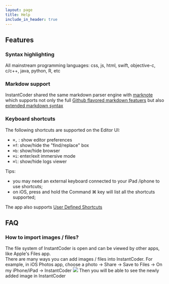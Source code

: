 ```yaml
---
layout: page
title: Help
include_in_header: true
---
```


## Features

### Syntax highlighting
All mainstream programming languages: css, js, html, swift, objective-c, c/c++, java, python, R, etc

### Markdow support
InstantCoder shared the same markdown parser engine with [marknote](https://marknoteapp.com/) which supports not only the full
[Github flavored markdown featuers](https://marknoteapp.com/doc/Markdown%20Quick%20Reference) but also [extended markdown syntax](https://marknoteapp.com/doc/extended%20markdown) 

### Keyboard shortcuts

The following shortcuts are supported on the Editor UI:   
- `⌘,` : show editor preferences
- `⌘f`: show/hide the "find/replace" box
- `⌘b`: show/hide browser
- `⌘i`: enter/exit immersive mode
- `⌘l`: show/hide logs viewer

Tips: 
- you may need an external keyboard connected to your iPad /iphone to use shortcuts;
- on iOS, press and hold the Command ⌘ key will list all the shortcuts supported;

The app also supports [User Defined Shortcuts](../user-defined-shortcuts/)


## FAQ
### How to import images / files?

The file system of InstantCoder is open and can be viewed by other apps, like Apple's Files app.   
There are many ways you can add images / files into InstantCoder. 
For example, in iOS Photos app, choose a photo -> Share -> Save to Files -> On my iPhone/iPad -> InstantCoder
![](/InstantCoder/assets/images/import-image.png)
Then you will be able to see the newly added image in InstantCoder
